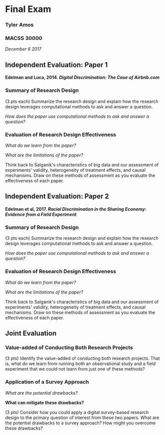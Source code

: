 # Final Exam

### Tyler Amos
### MACSS 30000
_December 6 2017_


## Independent Evaluation: Paper 1

#### Edelman and Luca, 2014. _Digital Discrimination: The Case of Airbnb.com_ 

### Summary of Research Design

(3 pts each) Summarize the research design and explain how the research design leverages computational methods to ask and answer a question.

_How does the paper use computational methods to ask and answer a question?_

### Evaluation of Research Design Effectiveness

_What do we learn from the paper?_


_What are the limitations of the paper?_

Think back to Salganik's characteristics of big data and our assessment of experiments' validity, heterogeneity of treatment effects, and causal mechanisms. Draw on these methods of assessment as you evaluate the effectiveness of each paper.


## Independent Evaluation: Paper 2

#### Edelman et al, 2017. _Racial Discrimination in the Sharing Economy: Evidence from a Field Experiment_


### Summary of Research Design

(3 pts each) Summarize the research design and explain how the research design leverages computational methods to ask and answer a question.

_How does the paper use computational methods to ask and answer a question?_

### Evaluation of Research Design Effectiveness

_What do we learn from the paper?_


_What are the limitations of the paper?_

Think back to Salganik's characteristics of big data and our assessment of experiments' validity, heterogeneity of treatment effects, and causal mechanisms. Draw on these methods of assessment as you evaluate the effectiveness of each paper.


## Joint Evaluation

### Value-added of Conducting Both Research Projects
(3 pts) Identify the value-added of conducting both research projects. That is, what do we learn from running both an observational study and a field experiment that we could not learn from just one of these methods?

### Application of a Survey Approach

_What are the potential drawbacks?_

__What can mitigate these drawbacks?__

(3 pts) Consider how you could apply a digital survey-based research design to the primary question of interest from these two papers. What are the potential drawbacks to a survey approach? How might you overcome these drawbacks?